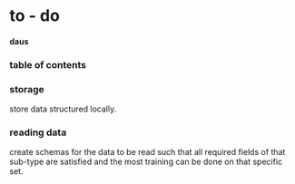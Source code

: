 # to - do

#### daus

### table of contents






### storage

store data structured locally. 


### reading data

create schemas for the data to be read such that all required fields of that sub-type are satisfied and the most training can be done on that specific set. 
